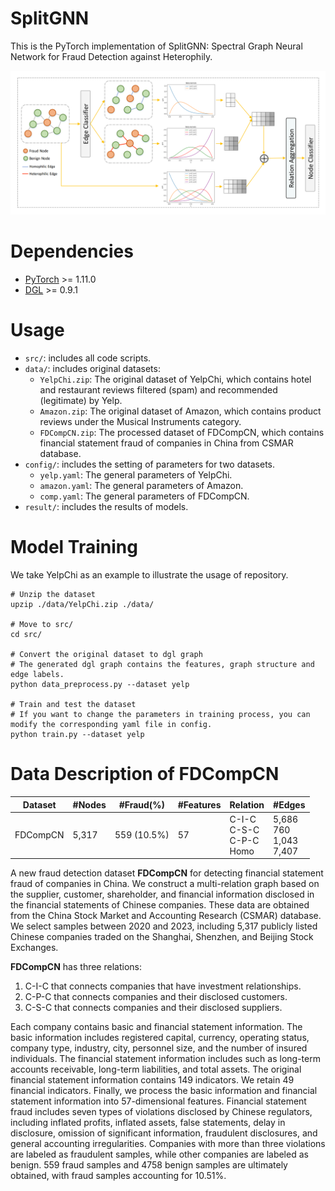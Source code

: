 # SplitGNN

This is the PyTorch implementation of SplitGNN: Spectral Graph Neural Network for Fraud Detection against Heterophily.

![model](./model.png)

# Dependencies

- [PyTorch](https://pytorch.org/) >= 1.11.0
- [DGL](https://www.dgl.ai/) >= 0.9.1

# Usage

- ```src/```: includes all code scripts.
- ```data/```: includes original datasets:
  - ```YelpChi.zip```: The original dataset of YelpChi, which contains hotel and restaurant reviews filtered (spam) and recommended (legitimate) by Yelp.
  - ```Amazon.zip```: The original dataset of Amazon, which contains product reviews under the Musical Instruments category.
  - ```FDCompCN.zip```: The processed dataset of FDCompCN, which contains financial statement fraud of companies in China from CSMAR database.
- ```config/```: includes the setting of parameters for two datasets.
  - ```yelp.yaml```: The general parameters of YelpChi.
  - ```amazon.yaml```: The general parameters of Amazon.
  - ```comp.yaml```: The general parameters of FDCompCN.
- ```result/```: includes the results of models.

# Model Training

We take YelpChi as an example to illustrate the usage of repository.

```
# Unzip the dataset
upzip ./data/YelpChi.zip ./data/

# Move to src/
cd src/

# Convert the original dataset to dgl graph
# The generated dgl graph contains the features, graph structure and edge labels.
python data_preprocess.py --dataset yelp

# Train and test the dataset
# If you want to change the parameters in training process, you can modify the corresponding yaml file in config.
python train.py --dataset yelp 
```

# Data Description of FDCompCN

| Dataset  | \#Nodes | #Fraud(%)   | \#Features | Relation                              | \#Edges                              |
| -------- | ------- | ----------- | ---------- | ------------------------------------- | ------------------------------------ |
| FDCompCN | 5,317   | 559 (10.5%) | 57         | C-I-C<br />C-S-C<br />C-P-C<br />Homo | 5,686<br />760<br />1,043<br />7,407 |

A new fraud detection dataset **FDCompCN** for detecting financial statement fraud of companies in China. We construct a multi-relation graph based on the supplier, customer, shareholder, and financial information disclosed in the financial statements of Chinese companies. These data are obtained from the China Stock Market and Accounting Research (CSMAR) database. We select samples between 2020 and 2023, including 5,317 publicly listed Chinese companies traded on the Shanghai, Shenzhen, and Beijing Stock Exchanges.

**FDCompCN** has three relations:

1) C-I-C that connects companies that have investment relationships.
2) C-P-C that connects companies and their disclosed customers. 
3) C-S-C that connects companies and their disclosed suppliers. 

Each company contains basic and financial statement information. The basic information includes registered capital, currency, operating status, company type, industry, city, personnel size, and the number of insured individuals. The financial statement information includes such as long-term accounts receivable, long-term liabilities, and total assets. The original financial statement information contains 149 indicators. We retain 49 financial indicators. Finally, we process the basic information and financial statement information into 57-dimensional features. Financial statement fraud includes seven types of violations disclosed by Chinese regulators, including inflated profits, inflated assets, false statements, delay in disclosure, omission of significant information, fraudulent disclosures, and general accounting irregularities. Companies with more than three violations are labeled as fraudulent samples, while other companies are labeled as benign. 559 fraud samples and 4758 benign samples are ultimately obtained, with fraud samples accounting for 10.51%.
